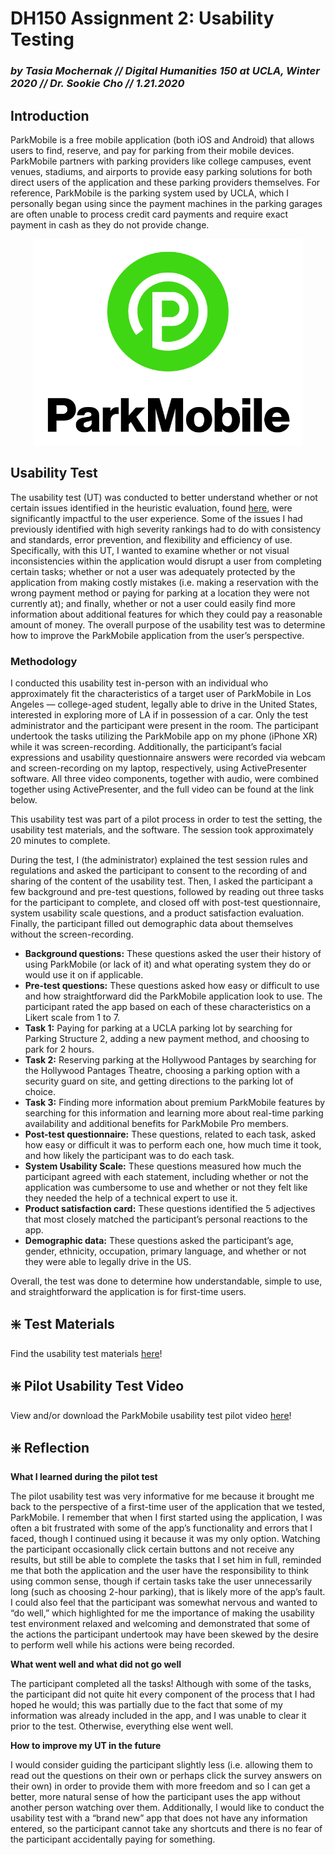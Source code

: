 # DH150 Assignment 2: Usability Testing

### _by Tasia Mochernak // Digital Humanities 150 at UCLA, Winter 2020 // Dr. Sookie Cho // 1.21.2020_


## Introduction

ParkMobile is a free mobile application (both iOS and Android) that allows users to find, reserve, and pay for parking from their mobile devices. ParkMobile partners with parking providers like college campuses, event venues, stadiums, and airports to provide easy parking solutions for both direct users of the application and these parking providers themselves. For reference, ParkMobile is the parking system used by UCLA, which I personally began using since the payment machines in the parking garages are often unable to process credit card payments and require exact payment in cash as they do not provide change. 

<p align="center">
  <img width="430" height="330" src="pmlogo.png">
</p>

## Usability Test

The usability test (UT) was conducted to better understand whether or not certain issues identified in the heuristic evaluation, found [here](https://github.com/tasiamochernak/DH150W2020/blob/master/assignment1.md), were significantly impactful to the user experience. Some of the issues I had previously identified with high severity rankings had to do with consistency and standards, error prevention, and flexibility and efficiency of use. Specifically, with this UT, I wanted to examine whether or not visual inconsistencies within the application would disrupt a user from completing certain tasks; whether or not a user was adequately protected by the application from making costly mistakes (i.e. making a reservation with the wrong payment method or paying for parking at a location they were not currently at); and finally, whether or not a user could easily find more information about additional features for which they could pay a reasonable amount of money. The overall purpose of the usability test was to determine how to improve the ParkMobile application from the user’s perspective. 

### Methodology

I conducted this usability test in-person with an individual who approximately fit the characteristics of a target user of ParkMobile in Los Angeles — college-aged student, legally able to drive in the United States, interested in exploring more of LA if in possession of a car. Only the test administrator and the participant were present in the room. The participant undertook the tasks utilizing the ParkMobile app on my phone (iPhone XR) while it was screen-recording. Additionally, the participant’s facial expressions and usability questionnaire answers were recorded via webcam and screen-recording on my laptop, respectively, using ActivePresenter software. All three video components, together with audio, were combined together using ActivePresenter, and the full video can be found at the link below.

This usability test was part of a pilot process in order to test the setting, the usability test materials, and the software. The session took approximately 20 minutes to complete. 

During the test, I (the administrator) explained the test session rules and regulations and asked the participant to consent to the recording of and sharing of the content of the usability test. Then, I asked the participant a few background and pre-test questions, followed by reading out three tasks for the participant to complete, and closed off with post-test questionnaire, system usability scale questions, and a product satisfaction evaluation. Finally, the participant filled out demographic data about themselves without the screen-recording. 
* **Background questions:** These questions asked the user their history of using ParkMobile (or lack of it) and what operating system they do or would use it on if applicable.
* **Pre-test questions:** These questions asked how easy or difficult to use and how straightforward did the ParkMobile application look to use. The participant rated the app based on each of these characteristics on a Likert scale from 1 to 7.
* **Task 1:** Paying for parking at a UCLA parking lot by searching for Parking Structure 2, adding a new payment method, and choosing to park for 2 hours.
* **Task 2:** Reserving parking at the Hollywood Pantages by searching for the Hollywood Pantages Theatre, choosing a parking option with a security guard on site, and getting directions to the parking lot of choice.
* **Task 3:** Finding more information about premium ParkMobile features by searching for this information and learning more about real-time parking availability and additional benefits for ParkMobile Pro members.
* **Post-test questionnaire:** These questions, related to each task, asked how easy or difficult it was to perform each one, how much time it took, and how likely the participant was to do each task.
* **System Usability Scale:** These questions measured how much the participant agreed with each statement, including whether or not the application was cumbersome to use and whether or not they felt like they needed the help of a technical expert to use it.
* **Product satisfaction card:** These questions identified the 5 adjectives that most closely matched the participant’s personal reactions to the app. 
* **Demographic data:** These questions asked the participant’s age, gender, ethnicity, occupation, primary language, and whether or not they were able to legally drive in the US.

Overall, the test was done to determine how understandable, simple to use, and straightforward the application is for first-time users.



## :sparkle: Test Materials
Find the usability test materials [here](https://forms.gle/k9XgnefrKoiYHJW97)!

## :sparkle: Pilot Usability Test Video
View and/or download the ParkMobile usability test pilot video [here](https://drive.google.com/file/d/12I5Oj3TOP9QuMMn9MKAv4pSEUOB4o-Tb/view?usp=sharing)!

## :sparkle: Reflection
 **What I learned during the pilot test**

The pilot usability test was very informative for me because it brought me back to the perspective of a first-time user of the application that we tested, ParkMobile. I remember that when I first started using the application, I was often a bit frustrated with some of the app’s functionality and errors that I faced, though I continued using it because it was my only option. Watching the participant occasionally click certain buttons and not receive any results, but still be able to complete the tasks that I set him in full, reminded me that both the application and the user have the responsibility to think using common sense, though if certain tasks take the user unnecessarily long (such as choosing 2-hour parking), that is likely more of the app’s fault. I could also feel that the participant was somewhat nervous and wanted to “do well,” which highlighted for me the importance of making the usability test environment relaxed and welcoming and demonstrated that some of the actions the participant undertook may have been skewed by the desire to perform well while his actions were being recorded.

**What went well and what did not go well**

The participant completed all the tasks! Although with some of the tasks, the participant did not quite hit every component of the process that I had hoped he would; this was partially due to the fact that some of my information was already included in the app, and I was unable to clear it prior to the test. Otherwise, everything else went well. 

**How to improve my UT in the future**

I would consider guiding the participant slightly less (i.e. allowing them to read out the questions on their own or perhaps click the survey answers on their own) in order to provide them with more freedom and so I can get a better, more natural sense of how the participant uses the app without another person watching over them. Additionally, I would like to conduct the usability test with a “brand new” app that does not have any information entered, so the participant cannot take any shortcuts and there is no fear of the participant accidentally paying for something.
